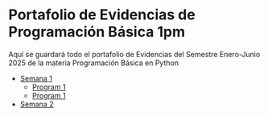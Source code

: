 # Portafolio de Evidencias de Programación Básica 1pm
Aquí se guardará todo el portafolio de Evidencias del Semestre Enero-Junio 2025 de la materia Programación Básica en Python

- [Semana 1](./Semana%201)
    - [Program 1](./"Semana%201/Program1.py)
    - [Program 1](./Semana%201/TrabajoSalon1.py)
- [Semana 2](./Semana%202)